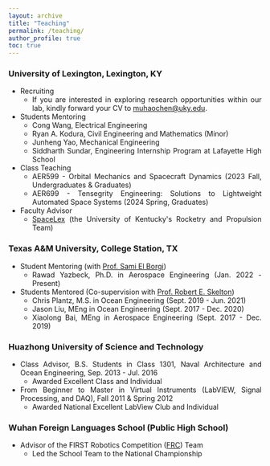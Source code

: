 ```yaml
---
layout: archive
title: "Teaching"
permalink: /teaching/
author_profile: true
toc: true
---
```


<div style="text-align: justify;" markdown="1">

### University of Lexington, Lexington, KY
- Recruiting
    * If you are interested in exploring research opportunities within our lab, kindly forward your CV to muhaochen@uky.edu.
- Students Mentoring
    * Cong Wang, Electrical Engineering
    * Ryan A. Kodura, Civil Engineering and Mathematics (Minor)
    * Junheng Yao, Mechanical Engineering
    * Siddharth Sundar, Engineering Internship Program at Lafayette High School
- Class Teaching
    * AER599 - Orbital Mechanics and Spacecraft Dynamics (2023 Fall, Undergraduates & Graduates)
    * AER699 - Tensegrity Engineering: Solutions to Lightweight Automated Space Systems (2024 Spring, Graduates)
- Faculty Advisor
    * [SpaceLex](https://spacelex.engr.uky.edu/projects/meridian) (the University of Kentucky's Rocketry and Propulsion Team)

### Texas A&M University, College Station, TX
- Student Mentoring (with [Prof. Sami El Borgi](https://www.qatar.tamu.edu/programs/mechanical-engineering/faculty-and-staff/dr.-sami-el-borgi))
    * Rawad Yazbeck, Ph.D. in Aerospace Engineering (Jan. 2022 - Present)
        <!-- - Research Topic: Adaptive Bandgap Formation in a Periodic Tensegrity Structure -->
- Students Mentored (Co-supervision with [Prof. Robert E. Skelton](https://bobskelton.github.io/))
    * Chris Plantz, M.S. in Ocean Engineering (Sept. 2019 - Jun. 2021)
        <!-- - Research Topic: Design and Experiment of A Robotic Tensegrity Dolphin -->
    * Jason Liu, MEng in Ocean Engineering (Sept. 2017 - Dec. 2020)
        <!-- - Research Topic: Software Development of Dynamics, Control, and Animation of Deployable Tensegrity Structures -->
    * Xiaolong Bai, MEng in Aerospace Engineering (Sept. 2017 - Dec. 2019)
        <!-- - Research Topic: Experiment Design of A Tensegrity Morphing Airfoil -->

### Huazhong University of Science and Technology   
- Class Advisor, B.S. Students in Class 1301, Naval Architecture and Ocean Engineering, Sep. 2013 - Jul. 2016
    * Awarded Excellent Class and Individual
- From Beginner to Master in Virtual Instruments (LabVIEW, Signal Processing, and DAQ), Fall 2011 & Spring 2012
    * Awarded National Excellent LabView Club and Individual

### Wuhan Foreign Languages School (Public High School)
- Advisor of the FIRST Robotics Competition ([FRC](https://en.wikipedia.org/wiki/FIRST_Robotics_Competition)) Team 
    * Led the School Team to the National Championship

</div>